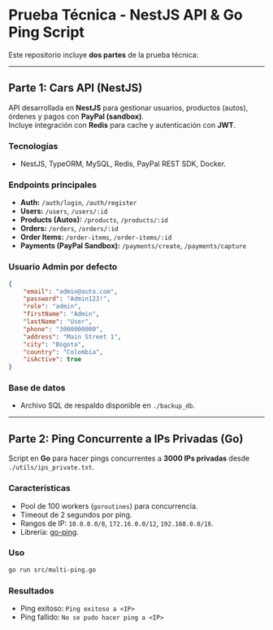 # Prueba Técnica - NestJS API & Go Ping Script

Este repositorio incluye **dos partes** de la prueba técnica:

---

## Parte 1: Cars API (NestJS)

API desarrollada en **NestJS** para gestionar usuarios, productos (autos), órdenes y pagos con **PayPal (sandbox)**.  
Incluye integración con **Redis** para cache y autenticación con **JWT**.

### Tecnologías
- NestJS, TypeORM, MySQL, Redis, PayPal REST SDK, Docker.

### Endpoints principales
- **Auth:** `/auth/login`, `/auth/register`
- **Users:** `/users`, `/users/:id`
- **Products (Autos):** `/products`, `/products/:id`
- **Orders:** `/orders`, `/orders/:id`
- **Order Items:** `/order-items`, `/order-items/:id`
- **Payments (PayPal Sandbox):** `/payments/create`, `/payments/capture`

### Usuario Admin por defecto
```json
{
    "email": "admin@auto.com",
    "password": "Admin123!",
    "role": "admin",
    "firstName": "Admin",
    "lastName": "User",
    "phone": "3000000000",
    "address": "Main Street 1",
    "city": "Bogota",
    "country": "Colombia",
    "isActive": true
}
```

### Base de datos
- Archivo SQL de respaldo disponible en `./backup_db`.

---

## Parte 2: Ping Concurrente a IPs Privadas (Go)

Script en **Go** para hacer pings concurrentes a **3000 IPs privadas** desde `./utils/ips_private.txt`.

### Características
- Pool de 100 workers (`goroutines`) para concurrencia.
- Timeout de 2 segundos por ping.
- Rangos de IP: `10.0.0.0/8`, `172.16.0.0/12`, `192.168.0.0/16`.
- Librería: [go-ping](https://github.com/go-ping/ping).

### Uso
```bash
go run src/multi-ping.go
```

### Resultados
- Ping exitoso: `Ping exitoso a <IP>`
- Ping fallido: `No se pudo hacer ping a <IP>`